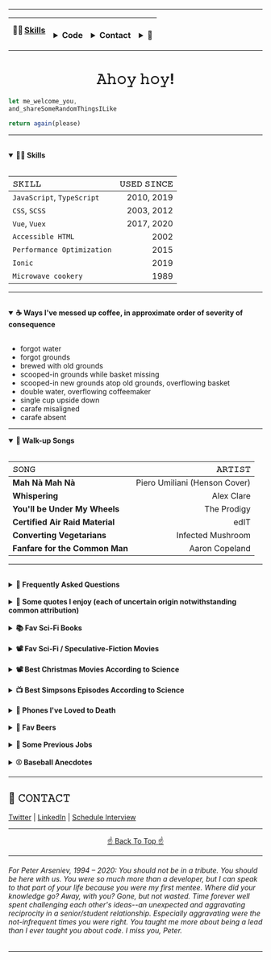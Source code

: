 <hr id="jbatesTop">

| 🧑‍💻&ThinSpace;[Skills](#skills) <br> |  <br><details><summary>Code</summary><a href="https://github.com/jeremybatesDC/baseballCardMakerApp/blob/v6/src/components/TextSlidersVuex.vue">- Baseball card app (vue) </a><br><a href="https://github.com/jeremybatesDC/intersectionObserverLazyLoad">- Custom lazy loader (js/ts)</a><br><a href="https://github.com/jeremybatesDC/dataTableExpandableWithCharts">- Data table (js, data)</a><br><a href="https://github.com/jeremybatesDC/tabsVertical">- Custom tabs (js/ts)</a></details> |  <br><details><summary>Contact</summary><a href="https://twitter.com/neanderthalian" target="_blank">- Twitter</a><br><a href="https://www.linkedin.com/in/jeremybatesdc/" target="_blank">- LinkedIn</a><br><a href="https://calendly.com/jeremybatesdc/interview" target="_blank">- Schedule a call</a> <br> | <br><details><summary>🙈</summary><a href="#coffee">- Ways I've messed up coffee</a><br><a href="#walkupsongs">- Walk-up songs</a><br><a href="#faqs">- FAQs</a><br><a href="#scifibooks">- Fav sci-fi books</a><br><a href="#scifimovies">- Fav sci-fi movies</a></details> |
| :--- | :--- | :--- | :--- |

<hr>

<h1 align="center">𝙰𝚑𝚘𝚢 𝚑𝚘𝚢!</h1>

```javascript
let me_welcome_you,
and_shareSomeRandomThingsILike

return again(please)
```

<hr>

<!-- code -->
<!-- https://github.com/jeremybatesDC/baseballCardMakerApp/blob/v6/src/components/TextSlidersVuex.vue -->
<!-- what about nav stuff i wrote at penfed too? -->
<!-- top50 https://github.com/jeremybatesDC/dataTableExpandableWithCharts -->
<!-- like tabs vertical? With dark mode? https://github.com/jeremybatesDC/tabsVertical -->
<!-- Intersection Observer -->

<!-- consider jump nav at bottom too -->

<!-- Sites
 - iiba.org [Muze Silver Award] 
- sme.org [Muze Sliver]
- asisonline.org
- iftevent.org [AVA Platinum]
- americanchemistry.com
- aiim.org [W3 Silver] -->


<br id="skills"/>

<details open>
	<summary><strong>🧑‍💻 Skills</strong></summary>
<span>
<br />

| 𝚂𝙺𝙸𝙻𝙻                           | 𝚄𝚂𝙴𝙳 𝚂𝙸𝙽𝙲𝙴          |
| :--- | ---: |
| `JavaScript`, `TypeScript` | 2010, 2019          |
| `CSS`, `SCSS`                    | 2003, 2012     | 
| `Vue`, `Vuex` | 2017, 2020    | 
| `Accessible HTML`                   | 2002         | 
| `Performance Optimization`                   | 2015         |
| `Ionic` | 2019    | 
| `Microwave cookery`                   | 1989         |

<hr id="coffee">

</span>

</details>

<br />

<!-- Conferences Attended including virtual ones over past year (smashing and speed workshop -- about to do vue masters and vue conf -->
<!-- Conferences attended
- Smashing Performance
Workshop: 2020
- SmashingConfNY: 2018
- JSConfUS: 2018
- O’Reilly Fluent: 2017
- NationJS: 2015, 17
- ForwardJS: 2016
- Event Apart DC: 2012, 13
- HTML5DevConf: 2011, 12 -->



<!--learn always - reduce complexity at every opportunity. - "write code, not too much, mostly functions."
accessibility is soul of internet name things well / legibility > micro-optimizations
spend most time reading not writing code -- kyle simpson
empower designers and allow them to see right away what available component options are. This avoids the issue that harms so many projects: inadvertent functional requirements drawn into designs.
gotta ship. if you're doing a site at an agency, avoid looking at client site in production. They do weird stuff with it and, as long as you've workd to educate client ahead of time with documentation too, you've just got to let it go. Kind of like being a journalist and not reading your stuff in print because invariably the editor will tweak it in ways you don't want/like. But that's the reality. gatekeepers are assholes. don't be one. share and learn together -->


<details open>
	<summary>
		<strong>☕ Ways I've messed up coffee, in approximate order of severity of consequence</strong>
	</summary>
	<span><br>

* forgot water
* forgot grounds
* brewed with old grounds
* scooped-in grounds while basket missing
* scooped-in new grounds atop old grounds, overflowing basket
* double water, overflowing coffeemaker
* single cup upside down
* carafe misaligned
* carafe absent

<hr>
</span>
</details>




<details id="walkupsongs" open>
	<summary>
		<strong> 🎵 Walk-up Songs</strong>
	</summary>
	<span><br />

| 𝚂𝙾𝙽𝙶                           | 𝙰𝚁𝚃𝙸𝚂𝚃               |
| :--- | ---: |
| **Mah Nà Mah Nà**                    | Piero Umiliani (Henson Cover)          | 
| **Whispering**                    | Alex Clare          | 
| **You'll be Under My Wheels**                    | The Prodigy         | 
| **Certified Air Raid Material**                    | edIT         | 
| **Converting Vegetarians**                    | Infected Mushroom         | 
| **Fanfare for the Common Man**                    | Aaron Copeland         | 



<hr>

</span>
</details>

<br />

<details id="faqs">
	<summary>
		<strong>🤔 Frequently Asked Questions</strong>
	</summary>
	<span><br />
	
<ul>
<li><q>Where is my phone?</q></li>
<li><q>Have I had this beer before?</q></li>
<li><q>Henry, what do we do when we're sad and mad?</q></li>
<li><q>What should we have for a snack?</q></li>
</ul>

<hr>

</span>
</details>

<br />

<details id="">
	<summary>
		<strong>💬 Some quotes I enjoy (each of uncertain origin notwithstanding common
			attribution)</strong>
	</summary>
	<span><br />
	&nbsp;&nbsp;&nbsp;&nbsp; ❝ Despite the high cost of living, it remains popular. ❞<br /><br />
&nbsp;&nbsp;&nbsp;&nbsp; ❝ Outside of a dog, a book is man's best friend. Inside of a dog, it's too dark to read. ❞<br /><br />
&nbsp;&nbsp;&nbsp;&nbsp; ❝ If brute force doesn't work, you're not using enough. ❞<br /><br />
&nbsp;&nbsp;&nbsp;&nbsp; ❝ [Have a good day] Thank you, but I've made other plans. ❞<br /><br />
&nbsp;&nbsp;&nbsp;&nbsp; ❝ When you come to a fork in the road, take it. ❞<br /><br />
&nbsp;&nbsp;&nbsp;&nbsp; ❝ It is like a finger that points to the moon. Don't look at the finger, or you will miss all the heavenly glory. ❞<br />
<hr>

</span>
</details>

<br id="scifibooks"/>

<details id="">
	<summary>
		<strong>📚 Fav Sci-Fi Books</strong>
	</summary>
	<span><br>
		
| 𝚃𝙸𝚃𝙻𝙴                           | 𝙰𝚄𝚃𝙷𝙾𝚁               |
| :--- | ---: |
| *On the Beach*                    | Nevil Shute          | 
| *Level 7*                         | Mordecai Roshwald    |
| *Doomsday Book*                   | Connie Willis        |
| *A Canticle for Leibowitz*        | Walter M. Miller Jr. |
| *Ender's Game*                    | Orson Scott Card     | 
| *Down & Out in the Magic Kingdom* | Cory Doctorow        |    
| *The Naked Sun*                   | Isaac Asimov         |    
| *The Martian Chronicles*          | Ray Bradbury         |        
| *The Sparrow*                     | Mary Doria Russell   |             
| *Emphyrio*                        | Jack Vance           |          
| *The Book of Strange New Things*  | Michel Faber         |             

<hr>
</span>
</details>

<br id="scifimovies"/>

<details id="">
	<summary>
		<strong>📽️ Fav Sci-Fi / Speculative-Fiction Movies</strong>
	</summary>
	<span><br>
		
| 𝚃𝙸𝚃𝙻𝙴 | 𝚂𝚄𝙱𝙶𝙴𝙽𝚁𝙴(𝚂) |
| :--- | ---: |
| **12 Monkeys** | `Time travel`, `Post-apocalyptic` |
| **History of Future Folk** | `Invasion`, `Comedy`, `Musical` |
| **Attack the Block**    | `Invasion`, `Comedy` |
| **Ex Machina**          | `AI`                               |
| **Sorry to Bother You** | `Dystopic`, `Dark comedy`            |
| **Demolition Man**      | `Human popsicle`, `Comedy, Dystopic` |
| **Ad Astra**            | `Sadstronaut`                      |
| **The Vast of Night**   | `UFOs`, `Retro`                      |
| **Stingray Sam**   | `Musical`, `Western`                      |
| **FAQ About Time Travel**   | `Time travel`, `Comedy`         |
| **Okja**                | `Dark comedy`                      |
| **San Junipero** (*Black Mirror* episode)        | `VR`, `Romance`                      |

<hr>

</span>
</details>

<br />

<details id="">
	<summary>
		<strong>📽️ Best Christmas Movies According to Science</strong>
	</summary>
	<span><br />


| 𝚃𝙸𝚃𝙻𝙴                           |  𝚂𝚄𝙱𝙶𝙴𝙽𝚁𝙴(𝚂)               |
| :--- | ---: |
| **Scrooged**                         | `Christmas Carol`    |
| **The Night Before**                    | `Quarter-life crisis`          | 
| **Muppet Christmas Carol**                   | `Christmas Carol`, `Musical`       |
| **Gremlins**        | `Horror`, `Comedy` |
| **Die Hard**                    | `Action`, `Yippee-ki-yay` | 
| **Rare Exports: A Christmas Tale**        | `Horror`, `Fairy tale` |

<hr>

</span>
</details>

<br />

<details id="">
	<summary>
		<strong> 📺 Best Simpsons Episodes According to Science</strong>
	</summary>
	<span><br />

| 𝚃𝙸𝚃𝙻𝙴                           | 𝙴𝙿𝙸𝚂𝙾𝙳𝙴               |
| :--- | ---: |
| **New Kid on the Block**                    | s4e8          | 
| **Rosebud**                         | s5e4    |
| **Last Exit to Springfield**                   | s4e17       |
| **Duffless**        | s4e16 |
| **Whacking Day**                    | s4e20 | 

<hr>

</span>
</details>

<br />

<details id="phones" >
	<summary>
		<strong>📱 Phones I've Loved to Death</strong>
	</summary>
	<span><br />


|                𝙿𝙷𝙾𝙽𝙴           | 𝙲𝙰𝚄𝚂𝙴 𝙾𝙵 𝙳𝙴𝙰𝚃𝙷              |
| :--- | ---: |
| **Nexus 5**                         | Died in my hands on a Bermuda beach  |
| **Moto Atrix**                    |  Bricked  | 
| **Siemens sx66**                   | Died twitching on Haight Street of injuries sustained from its defenestration      |
| **iPhone 4**        | Screen burned by a too loosely hinged desk lamp in a Reykjavík hotel room |
| **Audiovox Thera**                    |  Broke up with girlfriend who then kicked me off her plan | 

<hr>

</span>
</details>


<br />

<details id="">
	<summary>
		<strong>🍺 Fav Beers</strong>
	</summary>
	<span> <br />

		
| 𝙱𝙴𝙴𝚁                           | 𝚂𝚃𝚈𝙻𝙴               |
| :--- | ---: |
| **Big Wave**, *Kona*                    | `Golden Ale`          | 
| **Citra Mantra**, *Otter Creek*                         | `India Pils Lager`    |
| **SO-LO**, *Goose Island*                         | `Session IPA`    |
| **Lowest Lord**, *Denizens*                   | `ESB`       |
| **Mango Even Keel**, *Ballast Point*        | `Session IPA` |
| **The Chuggernaut**, *Brewer's Art*        | `Kölsch` |
| **Prima Pils**, *Victory*        | `Pilsner` |

<hr>

</span>
</details>

<br />

<!-- Snorkeling excursions / Klein Bonaire / Blue Hole, Bermuda / Tunnels, Kauai / Big Island: Curacao: Playa GOODLIFE --> 


<details id="">
	<summary><strong>💼 Some Previous Jobs</strong></summary>
	<span> 
<br>
		
- Baseball writer (Giants & A's)
- Newspaper publisher
- Summer dinner theater musical thespian (ok, two weekends of tips for a few summers might not quite qualify as a career)
- Waiter, without the theater part
- Barista
- Spa reservations associate

<hr>
	</span>
</details>

<br />

<details id="">
	<summary><strong>⚾ Baseball Anecdotes</strong></summary>
	<span>
<br>

* David Ortiz once stole my pen.
* Roger Clemens yelled at me in the dugout during an actual game. [expand upon this story]. [add best angry rocket pic]
* Greg Maddux gave me a great answer to a question at his 300th win press conference. [find pic]
* Barry Bonds politely declined to answer a question and that night hit 660. Coincidence?
* Serendipitously saw the MLB debut of childhood teammate when he was announced as LA's reliever. I surprised him right back in the clubhouse!
* At a Chopt in Rosslyn, I saw this guy who looked like Bryce Harper and was wearing a beany and had distinctive mole under his eye--waaaa it WAS Bryce. "Bryce?"
"I'm eating."
It was early in the 2014 season when he was wasting at bats trying to bunt against a shift, and dammit I wanted to say something. But you don't presume to make suggestion to a world-class athlete--especially when starstruck. And, it's true, he was eating--albeit near the plastic utensils in a counter-service high-output lettuce emporium.
So I said the truest thing instead, which was "I watch the game to see you swing." His countenance changed, a modest grin escaped, and he extended his fist for a glorious bump.
That night he tripled with the bases loaded! And, because Bryce, he dove into third--even though he'd just made the (April) game 6-1. On his head-first slide, he tore a ligament in his left thumb. Nats' fans shared his pain, and it was a somber night. Of small relief is that, contrary to the ostensible causality, I bore no part of the responsibility. Bryce, you see, only bats left. He throws, and bumps, right.
* When I was four, we went to a New Britain Red Sox game. A man was signing autographs and my dad said he was a great pitcher--so we waited in line. When we reached the front of the line, the legendary Bob Feller spoke to me. "Get your elbow off the table, kid."
* As a reporter, I was also able to ask questions of Pedro Martinez, Randy Johnson, and yes, even Clemens (who didn't seem to recognize me after his start the next day. The fisherman's hat I wore that day may have helped...).
<!-- HR Derby Jess me. Home with baby. Each been to one separately-- me tho as a fan. Crazy -->

<hr>
	</span>
</details>


<hr />

<h2 id="contact">👋 𝙲𝙾𝙽𝚃𝙰𝙲𝚃</h2>
<a href="https://twitter.com/neanderthalian" target="_blank">Twitter</a> | 
<a href="https://www.linkedin.com/in/jeremybatesdc/" target="_blank">LinkedIn</a> | 
<a href="https://calendly.com/jeremybatesdc/interview" target="_blank">Schedule Interview</a>

<br />

<hr />
<p align="center">
<a href="#jbatesTop">☝️ Back To Top ☝️</a>
</p>
<hr />

<h6>For Peter Arseniev, 1994 – 2020: You should not be in a tribute. You
	should be here with us. You were so much more than a developer, but I can speak
	to that part of your life because you were my first mentee. Where did your
	knowledge go? Away, with you? Gone, but not wasted. Time forever well spent
	challenging each other's ideas--an unexpected and aggravating reciprocity in a
	senior/student relationship. Especially aggravating were the not-infrequent
	times you were right. You taught me more about being a lead than I ever taught
	you about code. I miss you, Peter.</h6>


<hr>
